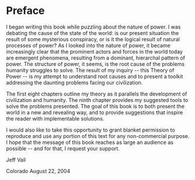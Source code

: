 # Preface

I began writing this book while puzzling about the nature of power. I was debating the cause of the state of the world: is our present situation the result of some mysterious conspiracy, or is it the logical result of natural processes of power? As I looked into the nature of power, it became increasingly clear that the prominent actors and forces in the world today are emergent phenomena, resulting from a dominant, hierarchal pattern of power. The structure of power, it seems, is the root cause of the problems humanity struggles to solve. The result of my inquiry -- this Theory of Power -- is my attempt to understand root causes and to present a toolkit addressing the daunting problems facing our civilization.

The first eight chapters outline my theory as it parallels the development of civilization and humanity. The ninth chapter provides my suggested tools to solve the problems presented. The goal of this book is to both present the world in a new and revealing way, and to provide suggestions that inspire the reader with implementable solutions.

I would also like to take this opportunity to grant blanket permission to reproduce and use any portion of this text for any non-commercial purpose. I hope that the message of this book reaches as large an audience as possible -- and for that, I request your support.

Jeff Vail

Colorado
August 22, 2004
